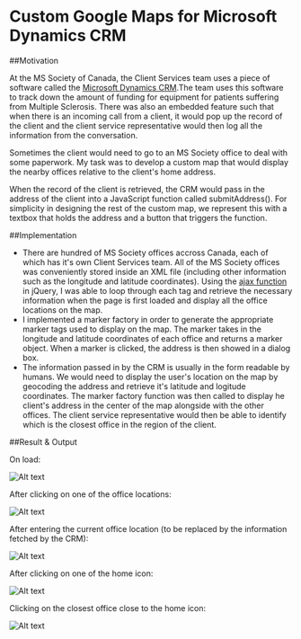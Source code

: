 # Custom Google Maps for Microsoft Dynamics CRM

##Motivation

At the MS Society of Canada, the Client Services team uses a piece of software called the [Microsoft Dynamics CRM](https://www.microsoft.com/en-us/dynamics/crm.aspx).The team uses this software to track down the amount of funding for equipment for patients suffering from Multiple Sclerosis.
There was also an embedded feature such that when there is an incoming call from a client, it would pop up the record of the client and the client service representative would then log all the information from the conversation.

Sometimes the client would need to go to an MS Society office to deal with some paperwork. My task was to develop a custom map that would display the nearby offices relative to the client's home address.

When the record of the client is retrieved, the CRM would pass in the address of the client into a JavaScript function called submitAddress(). For simplicity in designing the rest of the custom map, we represent this with a textbox that holds the address and a button that triggers the function.

##Implementation

- There are hundred of MS Society offices accross Canada, each of which has it's own Client Services team. All of the MS Society offices was conveniently stored inside an XML file (including other information such as the longitude and latitude coordinates). Using the [ajax function](http://api.jquery.com/jquery.ajax/) in jQuery, I was able to loop through each tag and retrieve the necessary information when the page is first loaded and display all the office locations on the map.
- I implemented a marker factory in order to generate the appropriate marker tags used to display on the map. The marker takes in the longitude and latitude coordinates of each office and returns a marker object. When a marker is clicked, the address is then showed in a dialog box.
- The information passed in by the CRM is usually in the form readable by humans. We would need to display the user's location on the map by geocoding the address and retrieve it's latitude and logitude coordinates. The marker factory function was then called to display he client's address in the center of the map alongside with the other offices. The client service representative would then be able to identify which is the closest office in the region of the client.

##Result & Output

On load:

![Alt text](https://dl.dropboxusercontent.com/u/9118489/Github%20Pictures/MS-CRM/1.png)

After clicking on one of the office locations:

![Alt text](https://dl.dropboxusercontent.com/u/9118489/Github%20Pictures/MS-CRM/2.png)

After entering the current office location (to be replaced by the information fetched by the CRM):

![Alt text](https://dl.dropboxusercontent.com/u/9118489/Github%20Pictures/MS-CRM/3.png)

After clicking on one of the home icon:

![Alt text](https://dl.dropboxusercontent.com/u/9118489/Github%20Pictures/MS-CRM/4.png)

Clicking on the closest office close to the home icon:

![Alt text](https://dl.dropboxusercontent.com/u/9118489/Github%20Pictures/MS-CRM/5.png)

